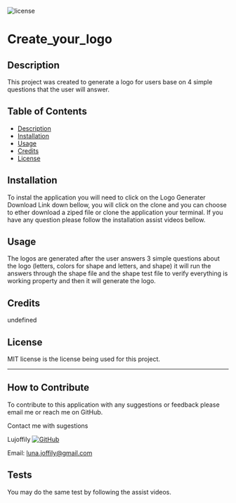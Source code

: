 
![license](https://img.shields.io/badge/License-MIT-blue.svg)
# Create_your_logo 

## Description

This project was created to generate a logo for users base on 4 simple questions that the user will answer. 

## Table of Contents

- [Description](#description)
- [Installation](#installation)
- [Usage](#usage)
- [Credits](#credits)
- [License](#license)

## Installation

To instal the application you will need to click on the Logo Generater Download Link down bellow, you will click on the clone and you can choose to ether download a ziped file or clone the application your terminal. If you have any question please follow the installation assist videos bellow.

## Usage

The logos are generated after the user answers 3 simple questions about the logo (letters, colors for shape and letters, and shape) it will run the answers through the shape file and the shape test file to verify everything is working property and then it will generate the logo.

## Credits

undefined

## License

MIT license is the license being used for this project.

---

## How to Contribute

To contribute to this application with any suggestions or feedback please email me or reach me on GitHub.

Contact me with sugestions

Lujoffily [![GitHub](https://img.shields.io/badge/GitHub-100000?style=for-the-badge&logo=github&logoColor=white)](undefined)

Email: luna.joffily@gmail.com

## Tests

You may do the same test by following the assist videos.